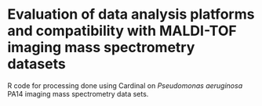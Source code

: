 # Evaluation of data analysis platforms and compatibility with MALDI-TOF imaging mass spectrometry datasets

R code for processing done using Cardinal on <i>Pseudomonas aeruginosa</i> PA14 imaging mass spectrometry data sets.
